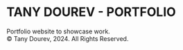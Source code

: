 # TANY DOUREV - PORTFOLIO
Portfolio website to showcase work.<br>
© Tany Dourev, 2024. All Rights Reserved.
